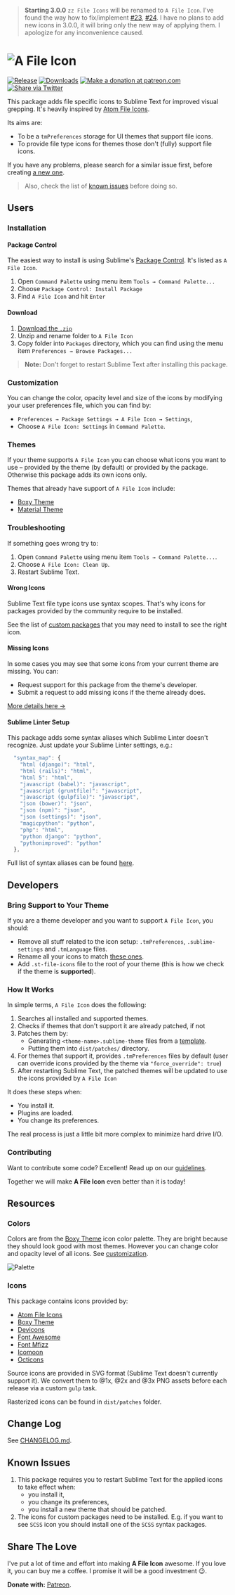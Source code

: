 > **Starting 3.0.0** `zz File Icons` will be renamed to `A File Icon`. I've found the way how to fix/implement [#23](https://github.com/ihodev/sublime-file-icons/issues/23), [#24](https://github.com/ihodev/sublime-file-icons/issues/24). I have no plans to add new icons in 3.0.0, it will bring only the new way of applying them. I apologize for any inconvenience caused.

# ![A File Icon][img-logo]

[![Release][img-release]][release]
[![Downloads][img-downloads]][downloads]
[![Make a donation at patreon.com][img-patreon]][patreon]
[![Share via Twitter][img-twitter]][twitter]

This package adds file specific icons to Sublime Text for improved visual grepping. It's heavily inspired by [Atom File Icons][atom-file-icons].

Its aims are:

* To be a `tmPreferences` storage for UI themes that support file icons.
* To provide file type icons for themes those don't (fully) support file icons.

If you have any problems, please search for a similar issue first, before creating [a new one][new-issue]. 

> Also, check the list of [known issues][known-issues] before doing so.

## Users

<!--
### Getting Started

[![Getting Started with A File Icon][img-getting-started]][getting-started]
-->

### Installation

#### Package Control

The easiest way to install is using Sublime's [Package Control][downloads]. It's listed as `A File Icon`.

1. Open `Command Palette` using menu item `Tools → Command Palette...`
2. Choose `Package Control: Install Package`
3. Find `A File Icon` and hit `Enter`

#### Download

1. [Download the `.zip`][release]
2. Unzip and rename folder to `A File Icon`
3. Copy folder into `Packages` directory, which you can find using the menu item `Preferences → Browse Packages...`

> **Note:** Don't forget to restart Sublime Text after installing this package. 

### Customization

You can change the color, opacity level and size of the icons by modifying your user preferences file, which you can find by:

* `Preferences → Package Settings → A File Icon → Settings`,
* Choose `A File Icon: Settings` in `Command Palette`.

### Themes

If your theme supports `A File Icon` you can choose what icons you want to use – provided by the theme (by default) or provided by the package. Otherwise this package adds its own icons only.

Themes that already have support of `A File Icon` include:

* [Boxy Theme][boxy-theme]
* [Material Theme][material-theme]

### Troubleshooting

If something goes wrong try to:

1. Open `Command Palette` using menu item `Tools → Command Palette...`.
2. Choose `A File Icon: Clean Up`.
3. Restart Sublime Text.

#### Wrong Icons

Sublime Text file type icons use syntax scopes. That's why icons for packages provided by the community require to be installed.

See the list of [custom packages][packages] that you may need to install to see the right icon.

#### Missing Icons

In some cases you may see that some icons from your current theme are missing. You can:

- Request support for this package from the theme's developer.
- Submit a request to add missing icons if the theme already does.

[More details here →][details] 

#### Sublime Linter Setup

This package adds some syntax aliases which Sublime Linter doesn't recognize. Just update your Sublime Linter settings, e.g.:

```js
  "syntax_map": {
    "html (django)": "html",
    "html (rails)": "html",
    "html 5": "html",
    "javascript (babel)": "javascript",
    "javascript (gruntfile)": "javascript",
    "javascript (gulpfile)": "javascript",
    "json (bower)": "json",
    "json (npm)": "json",
    "json (settings)": "json",
    "magicpython": "python",
    "php": "html",
    "python django": "python",
    "pythonimproved": "python"
  },
```

Full list of syntax aliases can be found [here][aliases].

## Developers

### Bring Support to Your Theme

If you are a theme developer and you want to support `A File Icon`, you should:

* Remove all stuff related to the icon setup: `.tmPreferences`, `.sublime-settings` and `.tmLanguage` files.
* Rename all your icons to match [these ones][icons].
* Add `.st-file-icons` file to the root of your theme (this is how we check if the theme is **supported**).

### How It Works

In simple terms, `A File Icon` does the following:

1. Searches all installed and supported themes.
2. Checks if themes that don't support it are already patched, if not
3. Patches them by:
    - Generating `<theme-name>.sublime-theme` files from a [template][template].
    - Putting them into `dist/patches/` directory.
4. For themes that support it, provides `.tmPreferences` files by default (user can override icons provided by the theme via `"force_override": true`)
5. After restarting Sublime Text, the patched themes will be updated to use the icons provided by `A File Icon`

It does these steps when:

- You install it.
- Plugins are loaded.
- You change its preferences.

The real process is just a little bit more complex to minimize hard drive I/O.

### Contributing

Want to contribute some code? Excellent! Read up on our [guidelines][contributing].

Together we will make **A File Icon** even better than it is today!

## Resources

### Colors

Colors are from the [Boxy Theme][boxy-theme] icon color palette. They are bright because they should look good with most themes. However you can change color and opacity level of all icons. See [customization][customization].

![Palette][img-palette]

### Icons

This package contains icons provided by:

- [Atom File Icons][atom-file-icons]
- [Boxy Theme][boxy-theme]
- [Devicons][devicons]
- [Font Awesome][font-awesome]
- [Font Mfizz][font-mfizz]
- [Icomoon][icomoon]
- [Octicons][octicons]

Source icons are provided in SVG format (Sublime Text doesn't currently support it). We convert them to @1x, @2x and @3x PNG assets before each release via a custom `gulp` task. 

Rasterized icons can be found in `dist/patches` folder.

## Change Log

See [CHANGELOG.md][changelog].

## Known Issues

1. This package requires you to restart Sublime Text for the applied icons to take effect when:
    - you install it,
    - you change its preferences,
    - you install a new theme that should be patched.
2. The icons for custom packages need to be installed. E.g. if you want to see `SCSS` icon you should install one of the `SCSS` syntax packages.

## Share The Love

I've put a lot of time and effort into making **A File Icon** awesome. If you love it, you can buy me a coffee. I promise it will be a good investment 😉.

**Donate with:** [Patreon][patreon].

<!-- Resources -->

[atom-file-icons]: https://github.com/DanBrooker/file-icons
[boxy-theme]: https://github.com/ihodev/sublime-boxy
[devicons]: http://vorillaz.github.io/devicons/#/main
[font-awesome]: http://fontawesome.io/
[font-mfizz]: http://fizzed.com/oss/font-mfizz
[icomoon]: https://icomoon.io/
[material-theme]: https://github.com/equinusocio/material-theme
[octicons]: https://octicons.github.com/

<!-- Misc -->

[aliases]: https://github.com/ihodev/sublime-file-icons/tree/dev/dist/languages
[bring-support]: https://github.com/ihodev/sublime-file-icons#bring-support-to-your-theme
[changelog]: https://github.com/ihodev/sublime-file-icons/blob/dev/CHANGELOG.md
[coming-soon]: https://github.com/wbond/package_control_channel/pull/5852
[contributing]: https://github.com/ihodev/sublime-file-icons/blob/dev/.github/CONTRIBUTING.md
[customization]: https://github.com/ihodev/sublime-file-icons#customization
[details]: https://forum.sublimetext.com/t/sublime-text-3-file-icons-in-sidebar/21134/4
[downloads]: https://packagecontrol.io/packages/A%20File%20Icon
[getting-started]: https://youtu.be/bTIOL-5SxHY 'Watch "Getting Started with A File Icon" on YouTube'
[icons]: https://github.com/ihodev/sublime-file-icons/tree/dev/dist/patches/icons
[known-issues]: https://github.com/ihodev/sublime-file-icons#known-issues
[new-issue]: https://github.com/ihodev/sublime-file-icons/issues/new
[packages]: https://github.com/ihodev/sublime-file-icons/blob/dev/PACKAGES.md
[patreon]: https://www.patreon.com/ihodev
[release]: https://github.com/ihodev/sublime-file-icons/releases
[template]: https://github.com/ihodev/sublime-file-icons/blob/dev/util/tpl.py
[issues]: https://github.com/ihodev/sublime-file-icons/issues
[twitter]: https://twitter.com/intent/tweet?hashtags=sublimetext%2C%20file%2C%20icons&ref_src=twsrc%5Etfw&text=A%20File%20Icon%20%E2%80%93%20Sublime%20file%20icons%20for%20improved%20visual%20grepping%20%F0%9F%8E%89&tw_p=tweetbutton&url=https%3A%2F%2Fgithub.com%2Fihodev%2Fsublime-file-icons&via=ihodev

<!-- Assets -->

[img-downloads]: https://img.shields.io/packagecontrol/dt/A%20File%20Icon.svg?maxAge=3600&style=flat-square
[img-getting-started]: https://raw.githubusercontent.com/ihodev/sublime-file-icons/dev/media/getting-started.png
[img-logo]: https://raw.githubusercontent.com/ihodev/sublime-file-icons/3.0.0/media/logo.png
[img-patreon]: https://rawgit.com/ihodev/sublime-file-icons/3.0.0/media/donate.svg
[img-release]: https://img.shields.io/github/release/ihodev/sublime-file-icons.svg?maxAge=86400&style=flat-square
[img-palette]: https://raw.githubusercontent.com/ihodev/sublime-file-icons/dev/media/palette.png
[img-twitter]: https://rawgit.com/ihodev/sublime-file-icons/3.0.0/media/twitter.svg
